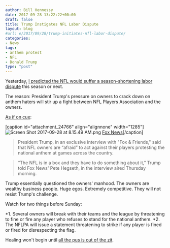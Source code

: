 ```yaml
---
author: Bill Hennessy
date: 2017-09-28 13:22:22+00:00
draft: false
title: Trump Instigates NFL Labor Dispute
layout: blog
#url: e/2017/09/28/trump-initiates-nfl-labor-dispute/
categories:
- News
tags:
- anthem protest
- NFL
- Donald Trump
type: "post"
---
```


Yesterday, [I predicted the NFL would suffer a season-shortening labor dispute](https://hennessysview.com/2017/09/27/nfl-losing-a-laugher-video/) this season or next.

The reason: President Trump's pressure on owners to crack down on anthem haters will stir up a fight between NFL Players Association and the owners.

[As if on cue](https://www.thegatewaypundit.com/2017/09/trump-nfl-anthem-protests-nfl-owners-afraid-players-video/):

[caption id="attachment_24766" align="alignnone" width="1285"]![Screen Shot 2017-09-28 at 8.15.49 AM.png](https://hennessysview.com/wp-content/uploads/2017/09/Screen-Shot-2017-09-28-at-8.15.49-AM.png)
[Fox News](https://www.foxnews.com/politics/2017/09/28/trump-nfl-owners-afraid-to-take-action-against-kneeling-players.html)[/caption]


> President Trump, in an exclusive interview with "Fox & Friends," said that NFL owners are “afraid” to act against their players protesting the national anthem at games across the country.

> “The NFL is in a box and they have to do something about it,” Trump told Fox News' Pete Hegseth, in the interview aired Thursday morning.

Trump essentially questioned the owners' manhood. The owners are wealthy business people. Huge egos. Extremely competitive. They will not resist Trump's challenge.

Watch for two things before Sunday:




*1. Several owners will break with their teams and the league by threatening to fine or fire any player who refuses to stand for the national anthem.
*2. The NFLPA will issue a statement threatening to strike if any player is fined or fired for disrespecting the flag.


Healing won't begin until [all the pus is out of the zit](https://hennessysview.com/2017/09/25/president-trump-popped-the-nfls-biggest-zit/).
